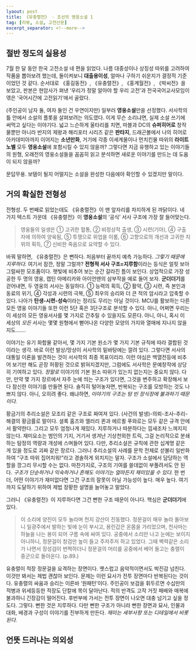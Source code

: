 ```yaml
---
lyaout: post
title: 《유충렬전》 - 조선의 영웅소설 1
tag: [리뷰, 소설, 고전산문]
excerpt_separator: <!--more-->
---
```


## 절반 정도의 실용성

7월 한 달 동안 한국 고전소설 네 편을 읽었다. 나름 대중성이나 상징성 따위를 고려하여 작품을 뽑아보려 했는데, 돌이켜보니 **대출용이성**, 얼마나 구하기 쉬운지가 결정적 기준이었던 것 같다. 순서대로  《홍길동전》, 《유충렬전》, 《홍계월전》, 《박씨전》을 보았고, 판본은 현암사가 펴낸 ‘우리가 정말 알아야 할 우리 고전’과 전국국어교사모임이 엮은 ‘국어시간에 고전읽기’에서 골랐다.

<!--more-->

(주인공이 남자 둘, 여자 둘인 건 우연이지만) 일부러 **영웅소설**만을 선정했다. 서사학의 틀 안에서 소설의 플롯을 살펴보려는 의도였다. 이게 무슨 소리냐면, 실제 소설 쓰기에 써먹고 싶다는 이야기다. 넓고 느슨하게 울타리를 치면, 마블과 DC의 **슈퍼히어로** 창작물뿐만 아니라 반지의 제왕과 해리포터 시리즈 같은 **판타지**, 드래곤볼에서 나의 히어로 아카데미아까지 이어지는 **소년만화**, 거기에 각종 이세계물이나 먼치킨물 따위의 **라이트노벨** 모두 **영웅소설**에 포함시킬 수 있지 않을까? 그렇다면 지금 유행하고 있는 이야기들의 원형, 오래전의 영웅소설들을 꼼꼼히 읽고 분석하면 새로운 이야기를 만드는 데 도움이 되지 않을까?

문답무용. 보탬이 될지 어떨지는 소설을 완성한 다음에야 확인할 수 있겠지만 말이다.

## 거의 확실한 전형성

전형성. 두 번째로 읽었는데도 《유충렬전》이 맨 앞자리를 차지하게 된 까닭이다. 네 가지 텍스트 가운데 《유충렬전》이 **영웅소설**의 ‘공식’ 서사 구조에 가장 잘 들어맞는다.

> 영웅들의 일생은 ① 고귀한 혈통, ② 비정상적 출생, ③ 시련(기아), ④ 구출자에 의하여 양육됨, ⑤ 투쟁으로 위업을 이룸, ⑥ 고향으로의 개선과 고귀한 지위의 획득, ⑦ 신비한 죽음으로 요약할 수 있다.

바꿔 말하면, 《유충렬전》은 뻔하다. 처음부터 끝까지 예측 가능하다. *그렇기 때문에 지루하다.* 여기서 잠깐, 정말 그럴까? **전형적 서사 구조=지루함**이라는 등식은 얼핏 보아 그럴싸한 모조품이다. 햇빛에 비추어 보는 순간 갈라진 틈이 보인다. 상업적으로 가장 성공한 두 명의 영웅, 캡틴 아메리카와 아이언맨의 삼부작을 예로 들어 보자. **군더더기**를 걷어내면, 두 영웅의 서사는 동일하다. ① 능력의 획득, ② 활약, ③ 시련, 즉 본인과 동료의 위기, ④ 각성과 시련의 극복, ⑤ 최우의 승리와 더 큰 적의 암시라고 압축할 수 있다. 나아가 **탄생-시련-성숙**이라는 정리도 무리는 아닐 것이다. MCU를 활보하는 다른 모든 영웅 이야기들 또한 이런 5단 혹은 3단구조로 분석할 수 있다. 아니, 어쩌면 우리는 이 세상의 모든 영웅서사를 몇 가지로 간추릴 수 있을지도 모른다. 아니, 아니, 혹시 이 세상의 *모든* 서사는 몇몇 원형에서 뻗어나온 다양한 모양의 가지와 열매에 지나지 않을지도…….

이야기는 유기 화합물 같아서, 몇 가지 기본 원소가 몇 가지 기본 규칙에 따라 결합된 것이라는 생각. 바로 이런 발상/망상이 서사학의 밑바탕에는 깔려 있다. 그렇다면 서사의 대통일 이론을 발견하는 것이 서사학의 최종 목표이리라. 이런 야심은 백열전등에 비추어 보기만 해도 곧장 허황된 것으로 밝혀지겠지만, 그럼에도 서사학은 문예창작에 상당히 기여하고 있다. *정말로*  이야기의 기본 원소 따위가 있는지 없는지는 중요치 않다. 다만, 만약 몇 가지 장르에서 자주 눈에 띄는 구조가 있다면, 그것을 변주하고 확장해서 보다 참신한 이야기를 만들면 된다. 솔직히 털어놓자면, 반복되는 구조를 모방하는 것도 나쁘지 않다. 아니, 오히려 좋다. 왜냐하면, *이야기의 구조는 텅 빈 장식장에 불과하기 때문이다.*

황금기의 추리소설은 모조리 같은 구조로 짜여져 있다. (사건의 발생)-의뢰-조사-추리-해결의 황금률로 말이다. 셜록 홈즈와 엘러리 퀸과 에르퀼 푸와로는 모두 같은 규격 안에서 활약한다. 그리고 모두 엄청나게 재밌다. 지루하거나 따분하다는 낌새조차 느껴지지 않는다. 재미요소는 범인의 기지, 거기서 생겨난 기상천외한 트릭, 그걸 논리적으로 분쇄하는 탐정의 역량과 개성에 스며들어 있다. 다만, 추리소설은 규칙에 관한 십계명 같은 게 있을 정도로 괴짜 같은 장르다. 그러니 추리소설의 사례를 문학 전체로 섣불리 일반화하여 “구조 따위 집어치워!”라고 경솔하게 외치지는 말자. 구조가 소설에서 담당하는 역할을 깡그리 무시할 수는 없다. 마찬가지로, 구조의 기여를 쓸데없이 부풀려서도 안 된다. *구조가 단순하거나 익숙하거나 흔해도 이야기는 얼마든지 재미있을 수 있다.* 한 번 더, 어떤 이야기가 재미없다면 그건 구조의 잘못이 아닐 가능성이 높다. 매우 높다. 여기까지 도달하기 위하여 제법 장황한 설명을 늘어놓고 말았다.

그러니 《유충렬전》이 지루하다면 그건 뻔한 구조 때문이 아니다. 핵심은 **군더더기**에 있다.

> 이 소리에 양진이 모두 놀라며 천지 강산이 진동했다. 정문걸이 매우 놀라 돌아보니 일광주에서 발하는 빛에 눈이 부시고, 용린갑은 온몸을 가리었으며, 천사마는 하늘을 나는 용이 되어 구름 속에 싸여 있다. 공중에서 소리만 나고 눈에는 보이지 아니하니, 정문걸이 창검만 높이 들고 주저주저 하고 있었다. 그때 벽력같은 소리가 나면서 장성검이 번쩍하더니 정문걸의 머리를 공중에서 베어 들고는 충렬이 중군으로 돌아온다. (p.89.)

유충렬이 적장 정문걸을 요격하는 장면이다. 옛스럽고 음악적이면서도 박진감 넘친다. 이것만 봐서는 제법 괜찮아 보인다. 문제는 이런 묘사가 전투 장면마다 반복된다는 것이다. 유충렬의 싸움과 승리는 이른바 ‘원패턴’이다. 주인공이 보검을 휘두르면 수십만의 적병과 위세등등한 적장도 단칼에 목이 달아난다. 적의 반격도 고작 거짓 패배와 매복에 불과하니 긴장감이 떨어진다. 후반부에 가서는 전투 장면이 나오면 대충 넘기고 싶을 정도다. 그렇다. 뻔한 것은 지루하다. 다만 뻔한 구조가 아니라 뻔한 장면과 묘사, 인물과 대화, 배경과 구성이 이야기를 진부하게 만든다. *재미는 세부사항 또는 디테일에서 비롯된다.*

## 언뜻 드러나는 의외성




